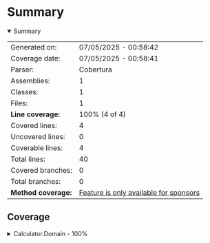 # Summary
<details open><summary>Summary</summary>

|||
|:---|:---|
| Generated on: | 07/05/2025 - 00:58:42 |
| Coverage date: | 07/05/2025 - 00:58:41 |
| Parser: | Cobertura |
| Assemblies: | 1 |
| Classes: | 1 |
| Files: | 1 |
| **Line coverage:** | 100% (4 of 4) |
| Covered lines: | 4 |
| Uncovered lines: | 0 |
| Coverable lines: | 4 |
| Total lines: | 40 |
| Covered branches: | 0 |
| Total branches: | 0 |
| **Method coverage:** | [Feature is only available for sponsors](https://reportgenerator.io/pro) |

</details>

## Coverage
<details><summary>Calculator.Domain - 100%</summary>

|**Name**|**Line**|**Branch**|
|:---|---:|---:|
|**Calculator.Domain**|**100%**|****|
|Calculator.Domain.Calculator|100%||

</details>
